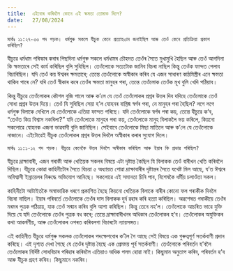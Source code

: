 ```yaml
---
title:  এইবোৰ কৰিবলৈ কোনে এই ক্ষমতা তোমাক দিলে?
date:   27/08/2024
---
```


`মাৰ্কঃ ১১:২৭-৩৩ পদ পড়ক। ধৰ্মগুৰু সকলে যীচুক কেনে প্ৰত্যাহ৩ান জনাইছিল আৰু তেওঁ কেনে প্ৰতিক্ৰিয়া প্ৰকাশ কৰিছিল?`

যীচুৱে ধৰ্মধাম পৰিস্কাৰ কৰাৰ পিছদিনা ধৰ্মগুৰু সকলে ধৰ্মধামৰ চৌহদত তেওঁৰ সৈতে মুখামুখি হৈছিল আৰু তেওঁ আগদিনা কি ক্ষমতাৰে সেই কাৰ্য কৰিছিল বুলি সুধিছিল। তেওঁলোকে সত্যটোক জানিব বিচৰা নাছিল কিন্তু তেওঁক ফান্দত পেলাব বিচাৰিছিল। যদি তেওঁ কয় ঈশ্বৰৰ ক্ষমতাৰে; তেন্তে তেওঁলোকে অস্বীকাৰ কৰিব যে এজন সাধাৰণ কাঠমিস্ত্ৰীৰ এনে ক্ষমতা থাকিব পাৰে নে? যদি তেওঁ স্বীকাৰ কৰে তেওঁৰ ক্ষমতা মানুহৰ পৰা, তেন্তে তেওঁলোক তেওঁক মূখ বুলি খেদি পঠিয়াব।

কিন্তু যীচুৱে তেওঁলোকৰ কৌশল বুজি পালে আৰু ক’লে যে তেওঁ তেওঁলোকৰ প্ৰশ্নৰ উত্তৰ দিব যদিহে তেওঁলোকে তেওঁ সোধা প্ৰশ্নৰ উত্তৰ দিয়ে। তেওঁ যি সুধিছিল সেয়া হ’ল যোহনৰ বাপ্তিষ্ম স্বৰ্গৰ পৰা, নে মানুহৰ পৰা হৈছিল? লগে লগে ধৰ্মগুৰু বিলাকে দেখিলে যে তেওঁলোকে এতিয়া ফান্দত পৰিছে। যদি তেওঁলোকে স্বৰ্গৰ পৰা কয়, তেন্তে যীচুৱে ক’ব, “তেওঁত কিয় বিশ্বাস নকৰিলা?” যদি তেওঁলোকে মানুহৰ পৰা কয়, তেওঁলোকে মানুহ বিলাকলৈ ভয় কৰিলে, কিয়নো সকলোৱে যোহনক এজনা ভাৱবাদী বুলি জানিছিল। সেইবাবে তেওঁলোকে মিছা মাতিলে আৰু ক’লে যে তেওঁলোকে নাজানে। এইটোৱেই যীচুক তেওঁলোকৰ প্ৰশ্নৰ উত্তৰ দিবলৈ অস্বীকাৰ কৰাৰ সুযোগ দিলে।

`মাৰ্কঃ ১১:১-১২ পদ পড়ক। যীচুৱে কেনেকৈ উত্তৰ দিবলৈ অস্বীকাৰ কৰিছিল আৰু ইয়াৰ কি প্ৰভাৱ পৰিছিল?`

যীচুৱে দ্ৰাক্ষাবাৰী, এজন গৰাকী আৰু খেতিয়ক সকলৰ বিষয়ে এটা দৃষ্টান্ত কৈছিল যি বিলাকক তেওঁ বাৰীখন খেতি কৰিবলৈ দিছিল। যীচুৱে কোৱা কাহিনীটোৰ সৈতে যিচয়া ৫ অধ্যায়ত পোৱা দ্ৰাক্ষাবাৰীৰ দৃষ্টান্তৰ সৈতে যথেষ্ট মিল আছে, য’ত ঈশ্বৰে অবিশ্বাসী ইস্ৰায়েলৰ বিৰুদ্ধে অভিযোগ আনিছে। সকলোৱে এই সমানতা চিনি পাব, বিশেষকৈ ধর্মীয় চলাওঁতা সকল।

কাহিনীটো আটাইতকৈ অস্বাভাৱিক ধৰণে প্ৰকাশিত হৈছে কিয়নো খেতিয়ক বিলাকে বাৰীৰ কোনো ফল গৰাকীক দিবলৈ বিচৰা নাছিল। ইয়াৰ পৰিবৰ্তে তেওঁলোকে তেওঁৰ দাস বিলাকক দুর্ব ৱহাৰ কৰি হত্যা কৰিছিল। অৱশেষত গৰাকীয়ে তেওঁৰ মৰমৰ পুত্ৰক পঠিয়ায়, যাক তেওঁ সন্মান কৰিব বুলি আশা কৰিছিল। কিন্তু তেনে নহ’ল। তেওঁলোকে আচৰিত ভাৱে যুক্তি দিয়ে যে যদি তেওঁলোকে তেওঁৰ পুত্ৰক বধ কৰে; তেন্তে দ্ৰাক্ষাবাৰীখনৰ অধিকাৰ তেওঁলোকৰ হ’ব। তেওঁলোকৰ অযুক্তিকৰ কথা আকৰ্ষণীয়, আৰু তেওঁলোকৰ ওপৰত কৰিবলগা বিচাৰটো ন্যায়সঙ্গত।

এই কাহিনীত যীচুৱে ধৰ্মগুৰু সকলক তেওঁলোকৰ পদক্ষেপবোৰ ক’লৈ গৈ আছে সেই বিষয়ে এক গুৰুত্বপূৰ্ণ সতৰ্কবাণী প্ৰদান কৰিছে। এই দৃশ্যত দেখা গৈছে যে তেওঁৰ দৃষ্টান্ত হৈছে এক প্ৰেমময় পূর্ব সতৰ্কবাণী। তেওঁলোকে পৰিবৰ্তন হ’বলৈ তেওঁলোকৰ নিৰ্দিষ্ট সোধবিচাৰ পৰিহাৰ কৰিবলৈ এতিয়াও অধিক পলম হোৱা নাই। কিছুমান অনুতাপ কৰিব, পৰিবৰ্তন হ’ব আৰু যীচুক গ্ৰহণ কৰিব। কিছুমানে নকৰিব।